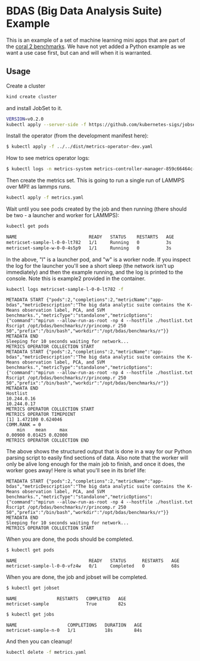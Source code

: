 # BDAS (Big Data Analysis Suite) Example

This is an example of a set of machine learning mini apps that are part of the [coral 2 benchmarks](https://asc.llnl.gov/coral-2-benchmarks). 
We have not yet added a Python example as we want a use case first, but can and will when it is warranted.

## Usage

Create a cluster

```bash
kind create cluster
```

and install JobSet to it.

```bash
VERSION=v0.2.0
kubectl apply --server-side -f https://github.com/kubernetes-sigs/jobset/releases/download/$VERSION/manifests.yaml
```

Install the operator (from the development manifest here):

```bash
$ kubectl apply -f ../../dist/metrics-operator-dev.yaml
```

How to see metrics operator logs:

```bash
$ kubectl logs -n metrics-system metrics-controller-manager-859c66464c-7rpbw
```

Then create the metrics set. This is going to run a single run of LAMMPS over MPI!
as lammps runs.

```bash
kubectl apply -f metrics.yaml
```

Wait until you see pods created by the job and then running (there should be two - a launcher and worker for LAMMPS):

```bash
kubectl get pods
```
```diff
NAME                           READY   STATUS    RESTARTS   AGE
metricset-sample-l-0-0-lt782   1/1     Running   0          3s
metricset-sample-w-0-0-4s5p9   1/1     Running   0          3s
```

In the above, "l" is a launcher pod, and "w" is a worker node.
If you inspect the log for the launcher you'll see a short sleep (the network isn't up immediately)
and then the example running, and the log is printed to the console. Note this is example2 
provided in the container.

```bash
kubectl logs metricset-sample-l-0-0-lt782 -f
```
```console
METADATA START {"pods":2,"completions":2,"metricName":"app-bdas","metricDescription":"The big data analytic suite contains the K-Means observation label, PCA, and SVM benchmarks.","metricType":"standalone","metricOptions":{"command":"mpirun --allow-run-as-root -np 4 --hostfile ./hostlist.txt Rscript /opt/bdas/benchmarks/r/princomp.r 250 50","prefix":"/bin/bash","workdir":"/opt/bdas/benchmarks/r"}}
METADATA END
Sleeping for 10 seconds waiting for network...
METRICS OPERATOR COLLECTION START
METADATA START {"pods":2,"completions":2,"metricName":"app-bdas","metricDescription":"The big data analytic suite contains the K-Means observation label, PCA, and SVM benchmarks.","metricType":"standalone","metricOptions":{"command":"mpirun --allow-run-as-root -np 4 --hostfile ./hostlist.txt Rscript /opt/bdas/benchmarks/r/princomp.r 250 50","prefix":"/bin/bash","workdir":"/opt/bdas/benchmarks/r"}}
METADATA END
Hostlist
10.244.0.16
10.244.0.17
METRICS OPERATOR COLLECTION START
METRICS OPERATOR TIMEPOINT
[1] 1.472100 0.624046
COMM.RANK = 0
    min    mean     max 
0.00900 0.01425 0.02000 
METRICS OPERATOR COLLECTION END
```

The above shows the structured output that is done in a way for our Python parsing script to easily
find sections of data. Also note that the worker will only be alive long enough for the main job to
finish, and once it does, the worker goes away! Here is what you'll see in its brief life:

```console
METADATA START {"pods":2,"completions":2,"metricName":"app-bdas","metricDescription":"The big data analytic suite contains the K-Means observation label, PCA, and SVM benchmarks.","metricType":"standalone","metricOptions":{"command":"mpirun --allow-run-as-root -np 4 --hostfile ./hostlist.txt Rscript /opt/bdas/benchmarks/r/princomp.r 250 50","prefix":"/bin/bash","workdir":"/opt/bdas/benchmarks/r"}}
METADATA END
Sleeping for 10 seconds waiting for network...
METRICS OPERATOR COLLECTION START
```

When you are done, the pods should be completed.

```bash
$ kubectl get pods
```
```console
NAME                           READY   STATUS      RESTARTS   AGE
metricset-sample-l-0-0-vfz4w   0/1     Completed   0          68s
```

When you are done, the job and jobset will be completed.

```bash
$ kubectl get jobset
```
```console
NAME               RESTARTS   COMPLETED   AGE
metricset-sample              True        82s
```
```bash
$ kubectl get jobs
```
```console
NAME                   COMPLETIONS   DURATION   AGE
metricset-sample-n-0   1/1           18s        84s
```

And then you can cleanup!

```bash
kubectl delete -f metrics.yaml
```